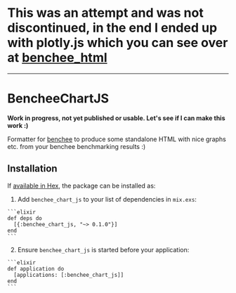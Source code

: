 # This was an attempt and was not discontinued, in the end I ended up with plotly.js which you can see over at [benchee_html](https://github.com/PragTob/benchee_html)

---------------------------------------------------------------------------

# BencheeChartJS

**Work in progress, not yet published or usable. Let's see if I can make this work :)**

Formatter for [benchee](github.com/PragTob/benchee) to produce some standalone HTML with nice graphs etc. from your benchee benchmarking results :)

## Installation

If [available in Hex](https://hex.pm/docs/publish), the package can be installed as:

  1. Add `benchee_chart_js` to your list of dependencies in `mix.exs`:

    ```elixir
    def deps do
      [{:benchee_chart_js, "~> 0.1.0"}]
    end
    ```

  2. Ensure `benchee_chart_js` is started before your application:

    ```elixir
    def application do
      [applications: [:benchee_chart_js]]
    end
    ```
